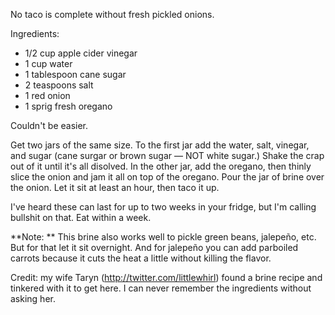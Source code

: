 No taco is complete without fresh pickled onions. 

Ingredients:
* 1/2 cup apple cider vinegar
* 1 cup water
* 1 tablespoon cane sugar
* 2 teaspoons salt
* 1 red onion
* 1 sprig fresh oregano

Couldn't be easier. 
  
Get two jars of the same size. To the first jar add the water, salt, vinegar, and sugar (cane surgar or brown sugar — NOT white sugar.) Shake the crap out of it until it's all disolved. In the other jar, add the oregano, then thinly slice the onion and jam it all on top of the oregano. Pour the jar of brine over the onion. Let it sit at least an hour, then taco it up. 
  
I've heard these can last for up to two weeks in your fridge, but I'm calling bullshit on that. Eat within a week. 
  
**Note: ** This brine also works well to pickle green beans, jalepeño, etc. But for that let it sit overnight. And for jalepeño you can add parboiled carrots because it cuts the heat a little without killing the flavor.
   

Credit: my wife Taryn (http://twitter.com/littlewhirl) found a brine recipe and tinkered with it to get here. I can never remember the ingredients without asking her. 